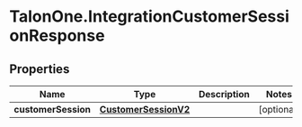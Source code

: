 # TalonOne.IntegrationCustomerSessionResponse

## Properties

Name | Type | Description | Notes
------------ | ------------- | ------------- | -------------
**customerSession** | [**CustomerSessionV2**](CustomerSessionV2.md) |  | [optional] 



